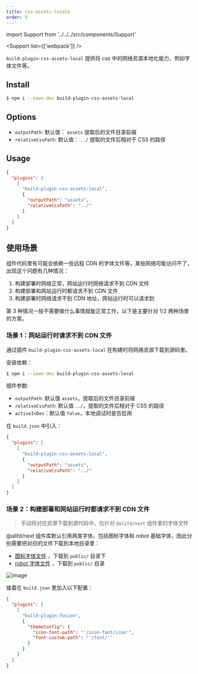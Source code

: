 ```yaml
---
title: css-assets-locale
order: 5
---
```


import Support from '../../../src/components/Support'

<Support list={['webpack']} />

`build-plugin-css-assets-local` 提供将 css 中的网络资源本地化能力，例如字体文件等。

## Install

```bash
$ npm i --save-dev build-plugin-css-assets-local
```

## Options

- `outputPath`: 默认值： `assets` 提取后的文件目录前缀
- `relativeCssPath`: 默认值： `../` 提取的文件后相对于 CSS 的路径

## Usage

```json
{
  "plugins": [
    [
      "build-plugin-css-assets-local",
      {
        "outputPath": "assets",
        "relativeCssPath": "../"
      }
    ]
  ]
}
```

## 使用场景

组件代码里有可能会依赖一些远程 CDN 的字体文件等，某些网络可能访问不了，出现这个问题有几种情况：

1. 构建部署时网络正常，网站运行时网络请求不到 CDN 文件
2. 构建部署和网站运行时都请求不到 CDN 文件
3. 构建部署时网络请求不到 CDN 地址，网站运行时可以请求到

第 3 种情况一般不需要做什么事情就能正常工作，以下是主要针对 1/2 两种场景的方案。

### 场景 1：网站运行时请求不到 CDN 文件

通过插件 `build-plugin-css-assets-local` 在构建时将网络资源下载到源码里。

安装依赖：

```bash
$ npm i --save-dev build-plugin-css-assets-local
```

插件参数:

- `outputPath`: 默认值 `assets`，提取后的文件目录前缀
- `relativeCssPath`: 默认值 `../`，提取的文件后相对于 CSS 的路径
- `activeInDev`：默认值 `false`，本地调试时是否启用

在 `build.json` 中引入：

```json
{
  "plugins": [
    [
      "build-plugin-css-assets-local",
      {
        "outputPath": "assets",
        "relativeCssPath": "../"
      }
    ]
  ]
}
```

### 场景 2：构建部署和网站运行时都请求不到 CDN 文件

> 手动将对应资源下载到源代码中，仅针对 `@alifd/next` 组件里的字体文件

@alifd/next 组件库默认引用两类字体，包括图标字体和 robot 基础字体，因此分别需要把对应的文件下载到本地目录里：

- [图标字体文件](https://alifd.oss-cn-hangzhou.aliyuncs.com/fonts/icon-font.zip) ，下载到 `public/` 目录下
- [robot 字体文件](https://files.alicdn.com/tpsservice/31b61ac0c41fac383a1bffd154674347.zip) ，下载到 `public/` 目录

![image](https://user-images.githubusercontent.com/2505411/76869396-35cff300-68a3-11ea-98eb-8a77d6703861.png)

接着在 `build.json` 里加入以下配置：

```json
{
  "plugins": [
    [
      "build-plugin-fusion",
      {
        "themeConfig": {
          "icon-font-path": "'/icon-font/icon'",
          "font-custom-path": "'/font/'"
        }
      }
    ]
  ]
}
```
